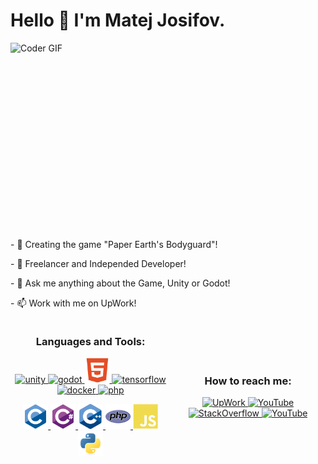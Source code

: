 
# Hello 👋 I'm Matej Josifov.


<div style="display:grid;justify-content: space-between">
<img align="right" src="https://media.giphy.com/media/SWoSkN6DxTszqIKEqv/giphy.gif" alt="Coder GIF" width="420" height="300">
<div">
  <p>- 🌱 Creating the game "Paper Earth's Bodyguard"!</p>
  <p>- 👯 Freelancer and Independed Developer!</p>
  <p>- 💬 Ask me anything about the Game, Unity or Godot!</p>
  <p>- 📫 Work with me on UpWork!</p>
</div>
</div>

<div style="display:flex; justify-content:center; align-items:center">
<div>
<h3 align="center">Languages and Tools:</h3>
<p align="center"> <a href="https://unity.com" target="_blank"> <img src="https://cdn4.iconfinder.com/data/icons/various-icons-2/476/Unity.png" alt="unity" width="40" height="40"/> </a> <a href="https://godotengine.org" target="_blank"> <img src="https://upload.wikimedia.org/wikipedia/commons/thumb/6/6a/Godot_icon.svg/2048px-Godot_icon.svg.png" alt="godot" width="40" height="40"/> </a> <a href="https://www.w3.org/html/" target="_blank"> <img src="https://github.com/devicons/devicon/blob/master/icons/html5/html5-plain.svg" alt="html5" width="40" height="40"/> </a> 
  <a href="https://www.tensorflow.org" target="_blank"> <img src="https://www.vectorlogo.zone/logos/tensorflow/tensorflow-icon.svg" alt="tensorflow" width="40" height="40"/> </a> 
  <a href="https://www.docker.com" target="_blank"> <img src="https://static-00.iconduck.com/assets.00/docker-icon-2048x2048-5mc7mvtn.png" alt="docker" width="40" height="40"/> </a> 
  <a href="https://www.opengl.org" target="_blank"> <img src="https://cdn.freebiesupply.com/logos/large/2x/opengl-1-logo-png-transparent.png" alt="php" width="40" height="40"/> </a> 
  
  
  
<p align="center"> 
<a href="https://www.cprogramming.com/" target="_blank"> <img src="https://github.com/devicons/devicon/blob/master/icons/c/c-original.svg" alt="c" width="40" height="40"/> </a> 
<a href="https://www.w3schools.com/cs/" target="_blank"> <img src="https://github.com/devicons/devicon/blob/master/icons/csharp/csharp-original.svg" alt="csharp" width="40" height="40"/> </a> <a href="https://www.w3schools.com/css/" target="_blank"> <img src="https://github.com/devicons/devicon/blob/master/icons/cplusplus/cplusplus-original.svg" alt="C++" width="40" height="40"/> 
  <a href="https://www.php.net" target="_blank"> <img src="https://github.com/devicons/devicon/blob/master/icons/php/php-original.svg" alt="php" width="40" height="40"/> </a> 
  <a href="https://developer.mozilla.org/en-US/docs/Web/JavaScript" target="_blank"> <img src="https://github.com/devicons/devicon/blob/master/icons/javascript/javascript-plain.svg" alt="javascript" width="40" height="40"/></a>        
  <a href="https://www.python.org" target="_blank"> <img src="https://github.com/devicons/devicon/blob/master/icons/python/python-original.svg" alt="python" width="40" height="40"/> </a>   
  

</div>
<div>
<h3 align="center">How to reach me:</h3>
<p align="center"> <a href="https://www.upwork.com/freelancers/~016ea79e9b18862762" target="_blank"> <img src="https://play-lh.googleusercontent.com/y4bswMT02OROjzOPa5zDGsnXX5-cBABjF93j26seJH2cEHD4PuBW1d5VvwfYleeKf4_X" alt="UpWork" width="40" /> </a> 
                                                                                                     <a href="https://www.youtube.com/@ErrorHunter404/about" target="_blank"> <img src="https://static.vecteezy.com/system/resources/thumbnails/023/986/704/small/youtube-logo-youtube-logo-transparent-youtube-icon-transparent-free-free-png.png" alt="YouTube" width="40" /> </a> 
 <a href="https://stackoverflow.com/users/18848327/matej-josifov" target="_blank">
  <img src="https://upload.wikimedia.org/wikipedia/commons/thumb/e/ef/Stack_Overflow_icon.svg/768px-Stack_Overflow_icon.svg.png" alt="StackOverflow" width="40" /> </a> 
 <a href="https://www.linkedin.com/in/matej-josifov-625627204/" target="_blank"> <img src="https://cdn-icons-png.flaticon.com/512/174/174857.png" alt="YouTube" width="40" /> </a> 
</p>
</div>
</div>
